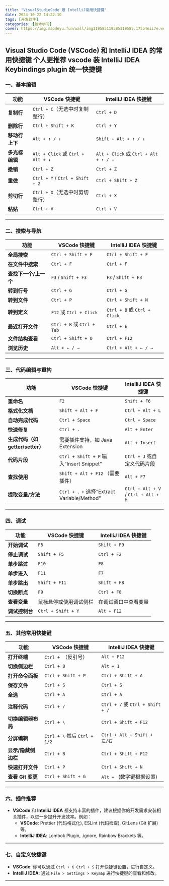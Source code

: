```yaml
---
title: "VisualStudioCode 跟 IntelliJ常用快捷键"
date: 2024-10-22 14:22:10 
tags: [开发软件]
categories: [技术学习]
cover: https://img.maodeyu.fun/wall/img119585119585119585.175b4nii7e.webp
---
```




**Visual Studio Code (VSCode)** 和 **IntelliJ IDEA** 的常用快捷键
个人更推荐 vscode 装 IntelliJ IDEA Keybindings plugin  统一快捷键
---

### 一、**基本编辑**

| 功能           | VSCode 快捷键             | IntelliJ IDEA 快捷键       |
|----------------|--------------------------|----------------------------|
| **复制行**     | `Ctrl + C`（无选中时复制整行） | `Ctrl + D`                 |
| **删除行**     | `Ctrl + Shift + K`       | `Ctrl + Y`                 |
| **移动行上下** | `Alt + ↑ / ↓`             | `Shift + Alt + ↑ / ↓`      |
| **多光标编辑** | `Alt + Click` 或 `Ctrl + Alt + ↓` | `Alt + Click` 或 `Ctrl + Alt + ↑ / ↓` |
| **撤销**       | `Ctrl + Z`                | `Ctrl + Z`                 |
| **重做**       | `Ctrl + Y` / `Ctrl + Shift + Z` | `Ctrl + Shift + Z`         |
| **剪切行**     | `Ctrl + X`（无选中时剪切整行） | `Ctrl + X`                 |
| **粘贴**       | `Ctrl + V`                | `Ctrl + V`                 |

---

### 二、**搜索与导航**

| 功能                 | VSCode 快捷键               | IntelliJ IDEA 快捷键       |
|----------------------|-----------------------------|----------------------------|
| **全局搜索**         | `Ctrl + Shift + F`           | `Ctrl + Shift + F`         |
| **在文件中搜索**     | `Ctrl + F`                   | `Ctrl + F`                 |
| **查找下一个/上一个** | `F3` / `Shift + F3`          | `F3` / `Shift + F3`        |
| **转到行号**         | `Ctrl + G`                   | `Ctrl + G`                 |
| **转到文件**         | `Ctrl + P`                   | `Ctrl + Shift + N`         |
| **转到定义**         | `F12` 或 `Ctrl + Click`      | `Ctrl + B` 或 `Ctrl + Click` |
| **最近打开文件**     | `Ctrl + R` 或 `Ctrl + Tab`   | `Ctrl + E`                 |
| **文件结构查看**     | `Ctrl + Shift + O`           | `Ctrl + F12`               |
| **浏览历史**         | `Alt + ← / →`                 | `Ctrl + Alt + ← / →`       |

---

### 三、**代码编辑与重构**

| 功能                        | VSCode 快捷键                   | IntelliJ IDEA 快捷键         |
|-----------------------------|---------------------------------|------------------------------|
| **重命名**                  | `F2`                             | `Shift + F6`                 |
| **格式化文档**              | `Shift + Alt + F`                | `Ctrl + Alt + L`             |
| **自动完成代码**            | `Ctrl + Space`                   | `Ctrl + Space`               |
| **快速修复**                | `Ctrl + .`                       | `Alt + Enter`                |
| **生成代码（如 getter/setter）** | 需要插件支持，如 Java Extension | `Alt + Insert`               |
| **代码片段**                | `Ctrl + Shift + P` 输入“Insert Snippet” | `Ctrl + J` 或自定义代码片段 |
| **查找使用**                | `Shift + Alt + F12` （需要插件）   | `Alt + F7`                   |
| **提取变量/方法**           | `Ctrl + .` + 选择“Extract Variable/Method” | `Ctrl + Alt + V` / `Ctrl + Alt + M` |

---

### 四、**调试**

| 功能               | VSCode 快捷键               | IntelliJ IDEA 快捷键       |
|--------------------|-----------------------------|----------------------------|
| **开始调试**       | `F5`                         | `Shift + F9`               |
| **停止调试**       | `Shift + F5`                 | `Ctrl + F2`                |
| **单步跳过**       | `F10`                        | `F8`                       |
| **单步进入**       | `F11`                        | `F7`                       |
| **单步跳出**       | `Shift + F11`                | `Shift + F8`               |
| **切换断点**       | `F9`                         | `Ctrl + F8`                |
| **查看变量**       | 鼠标悬停或使用调试侧栏        | 在调试窗口中查看变量        |
| **调试控制台**     | `Ctrl + Shift + Y`            | `Alt + F12`                |

---

### 五、**其他常用快捷键**

| 功能                   | VSCode 快捷键                   | IntelliJ IDEA 快捷键         |
|------------------------|---------------------------------|------------------------------|
| **打开终端**           | `Ctrl + `（反引号）               | `Alt + F12`                   |
| **切换侧边栏**         | `Ctrl + B`                       | `Alt + 1`                    |
| **打开命令面板**       | `Ctrl + Shift + P`               | `Ctrl + Shift + A`            |
| **保存文件**           | `Ctrl + S`                       | `Ctrl + S`                   |
| **全选**               | `Ctrl + A`                       | `Ctrl + A`                   |
| **注释代码**           | `Ctrl + /`                       | `Ctrl + /` 或 `Ctrl + Shift + /` |
| **切换编辑器布局**     | `Ctrl + \`                        | `Ctrl + Shift + F12`          |
| **分屏编辑**           | `Ctrl + \` 然后 `Ctrl + 1/2`       | `Ctrl + Alt + Shift + 左/右`   |
| **显示/隐藏侧边栏**    | `Ctrl + B`                       | `Ctrl + Shift + F12`          |
| **快速打开文件**       | `Ctrl + P`                       | `Ctrl + Shift + N`            |
| **查看 Git 变更**      | `Ctrl + Shift + G`               | `Alt + ` (数字键根据设置)      |

---

### 六、**插件推荐**

- **VSCode** 和 **IntelliJ IDEA** 都支持丰富的插件，建议根据你的开发需求安装相关插件，以进一步提升开发效率。例如：
    - **VSCode**: Prettier (代码格式化), ESLint (代码检查), GitLens (Git 扩展) 等。
    - **IntelliJ IDEA**: Lombok Plugin, .ignore, Rainbow Brackets 等。

---

### 七、**自定义快捷键**

- **VSCode**: 你可以通过 `Ctrl + K Ctrl + S` 打开快捷键设置，进行自定义。
- **IntelliJ IDEA**: 通过 `File > Settings > Keymap` 进行快捷键的查看和修改。

---

